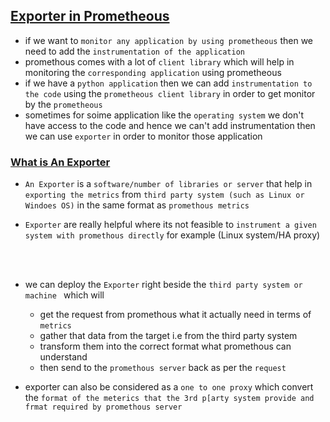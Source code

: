 ## <ins> Exporter in Prometheous </ins> ##

- if we want to `monitor any application by using prometheous`  then we need to add the `instrumentation of the application`  
- promethous comes with a lot of `client library` which will help in monitoring the `corresponding application` using prometheous
- if we have a `python application` then we can add `instrumentation to the code` using the `prometheous client library` in order to get monitor by the `prometheous`
- sometimes for soime application like the `operating system` we don't have access to the code and hence we can't add instrumentation then we can use `exporter` in order to monitor those application

### <ins> What is An Exporter </ins> ####

- `An Exporter` is a `software/number of libraries or server` that help in `exporting the metrics` from `third party system (such as Linux or Windoes OS)` in the same format as `promethous metrics`


- `Exporter` are really helpful where its not feasible to `instrument a given system with promethous directly` for example (Linux system/HA proxy)

<br/><br/>


- we can deploy the `Exporter` right beside the `third party system or machine ` which will  
  - get the request from promethous what it actually need in terms of `metrics`
  - gather that data from the target i.e from the third party system
  - transform them into the correct format what promethous can understand
  - then send to the `promethous server` back as per the `request`


- exporter can also be considered as a `one to one proxy` which convert the `format of the meterics that the 3rd p[arty system provide and frmat required by promethous server`

